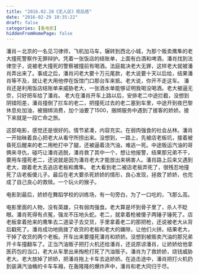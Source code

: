 ```yaml
---
title: "2016.02.28《无人区》观后感"
date: "2016-02-29 10:35:22"
draft: false
categories: [看电影]
hiddenFromHomePage: false
---
```

潘肖－北京的一名见习律师，飞机加马车，辗转到西北小城，为那个贩卖鹰隼的老大撞死警察作无罪辩护。凭着一张饭店的结账单，上面有白酒和啤酒，潘肖找到法律空子，说被老大撞死的警察被撞前有喝酒。法庭裁决老大无罪，这样老大就被潘肖弄出来了。事成之后，潘肖问老大要十万元尾款，老大说要十天以后给，结果潘肖等不及，就让老大用他停在饭馆门口那台车来抵。老大说，你开不走这车。 潘肖还是利用饭店结账单来威胁老大，一张酒水单能够证明我喝没喝酒。老大被逼无奈，只好把车给了潘肖。 老大在潘肖开车上路以后，安排老二中途拦截，没想到阴错阳差，潘肖撞倒了拦车的老二，把撞死过去的老二塞到车里，中途开到夜巴黎休息处加油，被捆绑消费，加个油要了1500，捆绑服务中遇到了接客的娇娇。接下来就是一段亡命之旅。 

这部电影，感觉还是很好的。情节紧凑，内容充实。在弱肉强食的社会丛林。潘肖一开始昧着良心把老大从看守所捞出来。没想到，一路上，先被店老板坑，接着被昏死后醒来的老二用枪打中了腿，还被逼着浇汽油，难逃一死。中途贩运汽油的哥俩来寻仇，碰巧让潘肖逃脱，潘肖救了其中一个，想让他报警，结果那兄弟不干，要用车撞死老二，还说就是因为潘肖老大才能放出来祸害人。潘肖路上后来又遇到老大，跟着老大去追店老板和鹰隼。 老大看到老二被店老板弄死了，很残忍地撞死了店老板傻儿子。最后在老大要杀死娇娇的情形，良心发现，拯救了娇娇，也完成了自己良心的救赎。一个玩火的猴子。

电影到最后，娇娇在舞蹈学校的训练场，有一句旁白，为了一口吃的，飞那么高。

电影里面的人物，没有英雄，只有弱肉强食。老大算是坏到骨子里了，杀人不眨眼。潘肖死得有点冤，强龙不压地头蛇。老二，就拿着枪被傻子两锤子锤死了。店老板拿着抢来的鹰隼去二道梁子去交货，手里拿着老二的那把枪，还说被老大从背后戳死了。潘肖成功地挑拨了收货的老板和老大的嫌隙，让他们火拼。结果老大，干掉了收货的两个老板。开车出来要撞死潘肖和娇娇。没想到被贩卖汽油的那兄弟开卡车撞翻车了。正当汽油贩子把打火机还给潘肖，还说原谅潘肖，让娇娇给他拿医药包的当口，老大从车里出来掏枪打死了汽油贩子。潘肖为了救娇娇，烧钱威胁老大。老大放掉了娇娇，把潘肖拖上卡车去追娇娇。在追击途中，潘肖把打火机扔到装满汽油桶的卡车车厢，在轰隆隆的爆炸声中，潘肖和老大同归于尽。